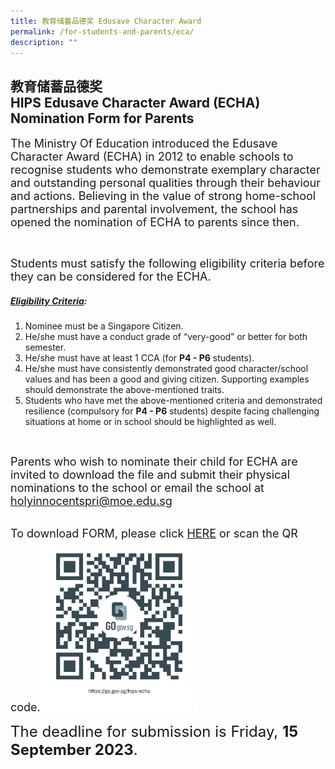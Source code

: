 ```yaml
---
title: 教育储蓄品德奖 Edusave Character Award
permalink: /for-students-and-parents/eca/
description: ""
---
```

## 教育储蓄品德奖 <br>HIPS Edusave Character Award (ECHA) Nomination Form for Parents

<span style="font-size:18px;">The Ministry Of Education introduced the Edusave Character Award (ECHA) in 2012 to enable schools to recognise students who demonstrate exemplary character and outstanding personal qualities through their behaviour and actions. Believing in the value of strong home-school partnerships and parental involvement, the school has opened the nomination of ECHA to parents since then.</span>

<br>

<span style="font-size:18px;">Students must satisfy the following eligibility criteria before they can be considered for the ECHA.</span>
       
##### <u>Eligibility Criteria</u>:
1. Nominee must be a Singapore Citizen. 
2. He/she must have a conduct grade of “very-good” or better for both semester.
3. He/she must have at least 1 CCA (for **P4 - P6** students).
4. He/she must have consistently demonstrated good character/school values and has been a good and giving citizen. Supporting examples should demonstrate the above-mentioned traits.  
5. Students who have met the above-mentioned criteria and demonstrated resilience (compulsory for **P4 - P6** students) despite facing challenging situations at home or in school should be highlighted as well.

<br>

<span style="font-size:18px;">Parents who wish to nominate their child for ECHA are invited to download the file and submit their physical nominations to the school or email the school at [holyinnocentspri@moe.edu.sg](mailto:holyinnocentspri@moe.edu.sg.)</span>

<br>
<span style="font-size:18px;">To download FORM, please click <a target="_blank" href="https://go.gov.sg/hips-echa">HERE</a> or scan the QR code.<img style="width: 50%;" src="/images/QR%20code/echa%20form.png" align="centre"></span>

	
<span style="font-size:24px;">The deadline for submission is Friday, **15 September 2023**.</span>